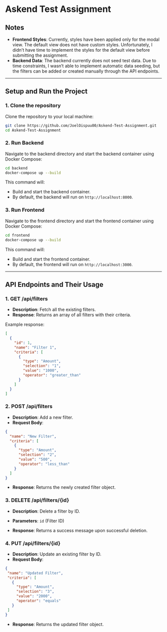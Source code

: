 # Askend Test Assignment

## Notes

- **Frontend Styles**: Currently, styles have been applied only for the modal view. The default view does not have custom styles. Unfortunately, I didn’t have time to implement the styles for the default view before submitting the assignment.
- **Backend Data**: The backend currently does not seed test data. Due to time constraints, I wasn’t able to implement automatic data seeding, but the filters can be added or created manually through the API endpoints.

---

## Setup and Run the Project

### 1. Clone the repository

Clone the repository to your local machine:

```bash
git clone https://github.com/JoelOispuu00/Askend-Test-Assignment.git
cd Askend-Test-Assignment
```

### 2. Run Backend

Navigate to the backend directory and start the backend container using Docker Compose:

```bash
cd backend
docker-compose up --build
```

This command will:
- Build and start the backend container.
- By default, the backend will run on `http://localhost:8000`.

### 3. Run Frontend

Navigate to the frontend directory and start the frontend container using Docker Compose:

```bash
cd frontend
docker-compose up --build
```

This command will:
- Build and start the frontend container.
- By default, the frontend will run on `http://localhost:3000`.

---

## API Endpoints and Their Usage

### 1. **GET /api/filters**

- **Description**: Fetch all the existing filters.
- **Response**: Returns an array of all filters with their criteria.

Example response:
```json
[
  {
    "id": 1,
    "name": "Filter 1",
    "criteria": [
      {
        "type": "Amount",
        "selection": "1",
        "value": "1000",
        "operator": "greater_than"
      }
    ]
  }
]
```

### 2. **POST /api/filters**

- **Description**: Add a new filter.
- **Request Body**:

```json
{
  "name": "New Filter",
  "criteria": [
    {
      "type": "Amount",
      "selection": "2",
      "value": "500",
      "operator": "less_than"
    }
  ]
}
```

- **Response**: Returns the newly created filter object.

### 3. **DELETE /api/filters/{id}**

- **Description**: Delete a filter by ID.
- **Parameters**: `id` (Filter ID)

- **Response**: Returns a success message upon successful deletion.

### 4. **PUT /api/filters/{id}**

- **Description**: Update an existing filter by ID.
- **Request Body**:

 ```json
{
  "name": "Updated Filter",
  "criteria": [
    {
      "type": "Amount",
      "selection": "3",
      "value": "2000",
      "operator": "equals"
    }
  ]
}
```

- **Response**: Returns the updated filter object.

